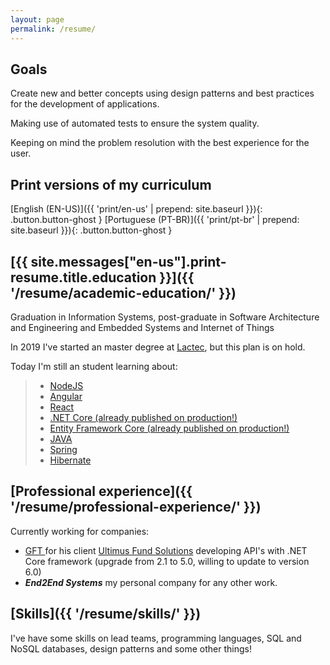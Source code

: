 ```yaml
---
layout: page
permalink: /resume/
---
```


## Goals

Create new and better concepts using design patterns and best practices for the development of applications.

Making use of automated tests to ensure the system quality.

Keeping on mind the problem resolution with the best experience for the user.

## Print versions of my curriculum

[English (EN-US)]({{ 'print/en-us'  | prepend: site.baseurl }}){: .button.button-ghost }
[Portuguese (PT-BR)]({{ 'print/pt-br'  | prepend: site.baseurl }}){: .button.button-ghost }

## [{{ site.messages["en-us"].print-resume.title.education }}]({{ '/resume/academic-education/' }})

Graduation in Information Systems, post-graduate in Software Architecture and Engineering and Embedded Systems and Internet of Things

In 2019 I've started an master degree at [Lactec](http://www.lactec.org.br/submenu-capacitacao/mestrado-profissional/), but this plan is on hold.

Today I'm still an student learning about:

> * [NodeJS](https://nodejs.org/en/)
> * [Angular](https://angular.io/)
> * [React](https://reactjs.org/)
> * [.NET Core (already published on production!)](https://docs.microsoft.com/pt-br/dotnet/core/)
> * [Entity Framework Core (already published on production!)](https://docs.microsoft.com/pt-br/ef/core/)
> * [JAVA](https://www.java.com/pt_BR)
> * [Spring](https://spring.io)
> * [Hibernate](hibernate.org)


## [Professional experience]({{ '/resume/professional-experience/' }})

Currently working for companies:
* [GFT ](https://www.gft.com/br/pt) for his client [Ultimus Fund Solutions](https://www.ultimusfundsolutions.com/) developing API's with .NET Core framework (upgrade from 2.1 to 5.0, willing to update to version 6.0)
* ***End2End Systems*** my personal company for any other work.

## [Skills]({{ '/resume/skills/' }})

I've have some skills on lead teams, programming languages, SQL and NoSQL databases, design patterns and some other things!
